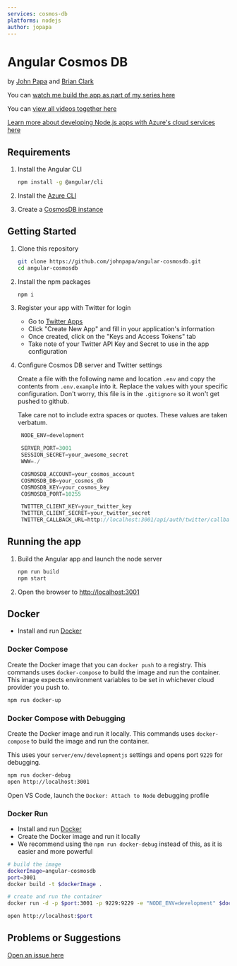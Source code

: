 ```yaml
---
services: cosmos-db
platforms: nodejs
author: jopapa
---
```


# Angular Cosmos DB

by [John Papa](http://twitter.com/john_papa) and [Brian Clark](http://twitter.com/_clarkio)

You can [watch me build the app as part of my series here](https://johnpapa.net/angular-cosmosdb-1/)

You can [view all videos together here](/VIDEOS.md)

[Learn more about developing Node.js apps with Azure's cloud services here](https://docs.microsoft.com/en-us/nodejs/azure)

## Requirements

1. Install the Angular CLI

   ```bash
   npm install -g @angular/cli
   ```

1. Install the [Azure CLI](https://docs.microsoft.com/en-us/cli/azure/install-azure-cli)

1. Create a
   [CosmosDB instance](https://docs.microsoft.com/en-us/azure/cosmos-db/tutorial-develop-mongodb-nodejs-part4)

## Getting Started

1. Clone this repository

   ```bash
   git clone https://github.com/johnpapa/angular-cosmosdb.git
   cd angular-cosmosdb
   ```

1. Install the npm packages

   ```bash
   npm i
   ```

1. Register your app with Twitter for login

   * Go to [Twitter Apps](https://apps.twitter.com/)
   * Click "Create New App" and fill in your application's information
   * Once created, click on the "Keys and Access Tokens" tab
   * Take note of your Twitter API Key and Secret to use in the app configuration

1. Configure Cosmos DB server and Twitter settings

   Create a file with the following name and location `.env` and copy the contents from
   `.env.example` into it. Replace the values with your specific configuration. Don't worry, this
   file is in the `.gitignore` so it won't get pushed to github.

   Take care not to include extra spaces or quotes. These values are taken verbatum.

   ```javascript
    NODE_ENV=development

    SERVER_PORT=3001
    SESSION_SECRET=your_awesome_secret
    WWW=./

    COSMOSDB_ACCOUNT=your_cosmos_account
    COSMOSDB_DB=your_cosmos_db
    COSMOSDB_KEY=your_cosmos_key
    COSMOSDB_PORT=10255

    TWITTER_CLIENT_KEY=your_twitter_key
    TWITTER_CLIENT_SECRET=your_twitter_secret
    TWITTER_CALLBACK_URL=http://localhost:3001/api/auth/twitter/callback
   ```

## Running the app

1. Build the Angular app and launch the node server

   ```bash
   npm run build
   npm start
   ```

1. Open the browser to <http://localhost:3001>

## Docker

* Install and run [Docker](https://www.docker.com/community-edition)

### Docker Compose

Create the Docker image that you can `docker push` to a registry. This commands uses
`docker-compose` to build the image and run the container. This image expects environment variables
to be set in whichever cloud provider you push to.

```bash
npm run docker-up
```

### Docker Compose with Debugging

Create the Docker image and run it locally. This commands uses `docker-compose` to build the image
and run the container.

This uses your `server/env/developmentjs` settings and opens port `9229` for debugging.

```bash
npm run docker-debug
open http://localhost:3001
```

Open VS Code, launch the `Docker: Attach to Node` debugging profile

### Docker Run

* Install and run [Docker](https://www.docker.com/community-edition)
* Create the Docker image and run it locally
* We recommend using the `npm run docker-debug` instead of this, as it is easier and more powerful

```bash
# build the image
dockerImage=angular-cosmosdb
port=3001
docker build -t $dockerImage .

# create and run the container
docker run -d -p $port:3001 -p 9229:9229 -e "NODE_ENV=development" $dockerImage

open http://localhost:$port
```

## Problems or Suggestions

[Open an issue here](https://github.com/johnpapa/angular-cosmos/issues)
